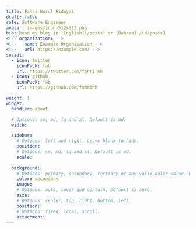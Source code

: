 ```yaml
---
title: Fahri Nurul Hidayat
draft: false
role: Software Engineer 
avatar: images/icon-512x512.png
bio: Read my blog in [English](/posts) or [Bahasa](/id/posts)
<!-- organization: -->
<!--   name: Example Organization -->
<!--   url: https://example.com/ -->
social:
  - icon: twitter
    iconPack: fab
    url: https://twitter.com/fahri_nh
  - icon: github
    iconPack: fab
    url: https://github.com/fahrinh

weight: 1
widget:
  handler: about

  # Options: sm, md, lg and xl. Default is md.
  width:

  sidebar:
    # Options: left and right. Leave blank to hide.
    position:
    # Options: sm, md, lg and xl. Default is md.
    scale:
  
  background:
    # Options: primary, secondary, tertiary or any valid color value. Default is primary.
    color: secondary
    image:
    # Options: auto, cover and contain. Default is auto.
    size:
    # Options: center, top, right, bottom, left.
    position:
    # Options: fixed, local, scroll.
    attachment: 
---
```


<!-- ## Self Introduction -->

<!-- Cras ex dui, tristique a libero eget, consectetur semper ligula. Nunc augue arcu, malesuada a nisi et, molestie finibus metus. Sed lacus odio, ultricies a nisl vitae, sollicitudin tempor ipsum. Vivamus quis feugiat arcu. Sed mi nunc, efficitur quis tellus vitae, posuere mattis metus. Phasellus in mattis dui. Nullam blandit, augue non ullamcorper dapibus, lacus dui molestie massa, in iaculis purus lectus eu lectus. Duis hendrerit lacinia tellus, sit amet feugiat dolor placerat id. Aenean ac velit massa. Vivamus feugiat dui at magna viverra, ut dictum nunc rutrum. Duis eget sapien finibus, lobortis orci id, vestibulum tellus. Maecenas lobortis urna libero, quis fermentum lectus lobortis nec. Nullam laoreet volutpat libero, ac mattis magna ullamcorper quis. Duis eget ipsum eu nisi mattis cursus et vitae turpis. -->

<!-- Aliquam pretium diam eget leo feugiat finibus. Donec malesuada commodo ipsum. Aenean a massa in lacus venenatis vestibulum. Duis vel sem quis elit iaculis consectetur et quis dolor. Morbi eu ipsum hendrerit, malesuada ante sed, dapibus est. Suspendisse feugiat nulla ut gravida convallis. Phasellus id massa posuere, rhoncus justo ut, porttitor dolor. Nulla ultrices malesuada egestas. Nunc fermentum tincidunt sem ac vulputate. Donec mollis sollicitudin justo eget varius. Donec ornare velit et felis blandit, id molestie sapien lobortis. Morbi eget tristique justo. Mauris posuere, nibh eu laoreet ultricies, ligula erat iaculis sapien, vel dapibus lacus libero ut diam. Etiam viverra ante felis, et scelerisque nunc pellentesque vitae. Praesent feugiat dictum molestie. -->

<!-- ## Details   -->

<!-- Nunc pellentesque vitae: -->
<!-- - Morbi accumsan nibh efficitur diam molestie, non dignissim diam facilisis. -->
<!-- - Donec dignissim leo in mollis faucibus. -->
<!-- - Donec blandit lacus a pellentesque fermentum. -->

<!-- Donec mollis sollicitudin: -->
<!-- - Nunc dictum purus ornare purus consectetur, eu pellentesque massa ullamcorper. -->
<!-- - Aliquam eu leo vitae justo aliquam tincidunt. -->
<!-- - Fusce non massa id augue interdum feugiat sed et nulla. -->
<!-- - Vivamus molestie augue in tristique laoreet. -->
